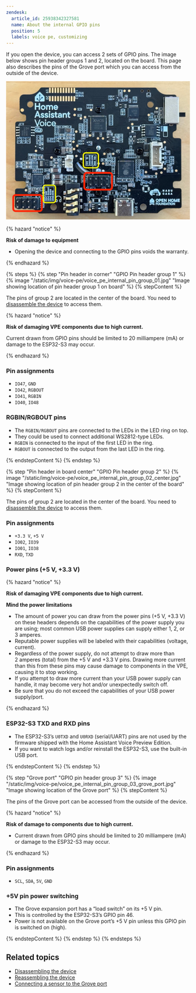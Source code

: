 ```yaml
---
zendesk:
  article_id: 25938342327581
  name: About the internal GPIO pins
  position: 5
  labels: voice pe, customizing
---
```


If you open the device, you can access 2 sets of GPIO pins. The image below shows pin header groups 1 and 2, located on the board. This page also describes the pins of the Grove port which you can access from the outside of the device.

 ![Image showing location of pin header groups 1 and 2 on the board](/static/img/voice-pe/voice_pe_internal_pin_headers.jpg)

{% hazard "notice" %}

**Risk of damage to equipment**

- Opening the device and connecting to the GPIO pins voids the warranty.

{% endhazard %}

{% steps %}
{% step "Pin header in corner" "GPIO Pin header group 1" %}
{% image "/static/img/voice-pe/voice_pe_internal_pin_group_01.jpg" "Image showing location of pin header group 1 on board" %}
{% stepContent %}

The pins of group 2 are located in the center of the board. You need to [disassemble the device](/hc/en-us/articles/25938306296605) to access them.

{% hazard "notice" %}

**Risk of damaging VPE components due to high current.**

Current drawn from GPIO pins should be limited to 20 milliampere (mA) or damage to the ESP32-S3 may occur.

{% endhazard %}

### Pin assignments

- `IO47`, `GND`
- `IO42`, `RGBOUT`
- `IO41`, `RGBIN`
- `IO40`, `IO48`

### RGBIN/RGBOUT pins

- The `RGBIN/RGBOUT` pins are connected to the LEDs in the LED ring on top.
- They could be used to connect additional WS2812-type LEDs.
- `RGBIN` is connected to the input of the first LED in the ring.
- `RGBOUT` is connected to the output from the last LED in the ring.

{% endstepContent %}
{% endstep %}

{% step "Pin header in board center" "GPIO Pin header group 2" %}
{% image "/static/img/voice-pe/voice_pe_internal_pin_group_02_center.jpg" "Image showing location of pin header group 2 in the center of the board" %}
{% stepContent %}

The pins of group 2 are located in the center of the board. You need to [disassemble the device](/hc/en-us/articles/25938306296605) to access them.

### Pin assignments

- `+3.3 V`, `+5 V`
- `IO02`, `IO39`
- `IO01`, `IO38`
- `RXD`, `TXD`

### Power pins (+5 V, +3.3 V)

{% hazard "notice" %}

**Risk of damaging VPE components due to high current.**

**Mind the power limitations**

- The amount of power you can draw from the power pins (+5&nbsp;V, +3.3&nbsp;V) on these headers depends on the capabilities of the power supply you are using; most common USB power supplies can supply either 1, 2, or 3&nbsp;amperes.
- Reputable power supplies will be labeled with their capabilities (voltage, current).
- Regardless of the power supply, do not attempt to draw more than 2&nbsp;amperes (total) from the +5&nbsp;V and +3.3&nbsp;V pins. Drawing more current than this from these pins may cause damage to components in the VPE, causing it to stop working.
- If you attempt to draw more current than your USB power supply can handle, it may become very hot and/or unexpectedly switch off.
- Be sure that you  do not exceed the capabilities of your USB power supply/port.

{% endhazard %}

### ESP32-S3 TXD and RXD pins

- The ESP32-S3’s `U0TXD` and `U0RXD` (serial/UART) pins are not used by the firmware shipped with the Home Assistant Voice Preview Edition.
- If you want to watch logs and/or reinstall the ESP32-S3, use the built-in USB port.

{% endstepContent %}
{% endstep %}

{% step "Grove port" "GPIO pin header group 3" %}
{% image "/static/img/voice-pe/voice_pe_internal_pin_group_03_grove_port.jpg" "Image showing location of the Grove port" %}
{% stepContent %}

The pins of the Grove port can be accessed from the outside of the device.

{% hazard "notice" %}

**Risk of damage to components due to high current.**

- Current drawn from GPIO pins should be limited to 20&nbsp;milliampere (mA) or damage to the ESP32-S3 may occur.

{% endhazard %}

### Pin assignments

- `SCL`, `SDA`, `5V`, `GND`

### +5V pin power switching

- The Grove expansion port has a “load switch” on its +5&nbsp;V pin.
- This is controlled by the ESP32-S3’s GPIO&nbsp;pin&nbsp;46.
- Power is not available on the Grove port’s +5&nbsp;V pin unless this GPIO pin is switched on (high).

{% endstepContent %}
{% endstep %}
{% endsteps %}

## Related topics

- [Disassembling the device](/hc/en-us/articles/25938306296605)
- [Reassembling the device](/hc/en-us/articles/25938314528285)
- [Connecting a sensor to the Grove port](/hc/en-us/articles/25938245892765)
